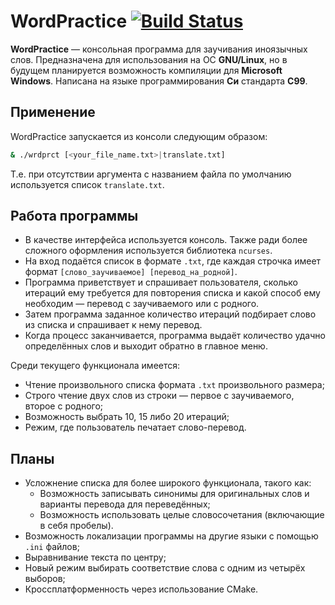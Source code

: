 # WordPractice [![Build Status](https://travis-ci.org/Belstowe/WordPractice.svg?branch=master)](https://travis-ci.org/github/Belstowe/WordPractice)

**WordPractice** — консольная программа для заучивания иноязычных слов. Предназначена для использования на ОС **GNU/Linux**, но в будущем планируется возможность компиляции для **Microsoft Windows**. Написана на языке программирования **Си** стандарта **C99**.

## Применение
WordPractice запускается из консоли следующим образом:
```sh
& ./wrdprct [<your_file_name.txt>|translate.txt]
```
Т.е. при отсутствии аргумента с названием файла по умолчанию используется список `translate.txt`.

## Работа программы
* В качестве интерфейса используется консоль. Также ради более сложного оформления используется библиотека `ncurses`.
* На вход подаётся список в формате `.txt`, где каждая строчка имеет формат `[слово_заучиваемое] [перевод_на_родной]`.
* Программа приветствует и спрашивает пользователя, сколько итераций ему требуется для повторения списка и какой способ ему необходим — перевод с заучиваемого или с родного.
* Затем программа заданное количество итераций подбирает слово из списка и спрашивает к нему перевод.
* Когда процесс заканчивается, программа выдаёт количество удачно определённых слов и выходит обратно в главное меню.

Среди текущего функционала имеется:
* Чтение произвольного списка формата `.txt` произвольного размера;
* Строго чтение двух слов из строки — первое с заучиваемого, второе с родного;
* Возможность выбрать 10, 15 либо 20 итераций;
* Режим, где пользователь печатает слово-перевод.

## Планы
* Усложнение списка для более широкого функционала, такого как:
  * Возможность записывать синонимы для оригинальных слов и варианты перевода для переведённых;
  * Возможность использовать целые словосочетания (включающие в себя пробелы).
* Возможность локализации программы на другие языки с помощью `.ini` файлов;
* Выравнивание текста по центру;
* Новый режим выбирать соответствие слова с одним из четырёх выборов;
* Кроссплатформенность через использование CMake.
